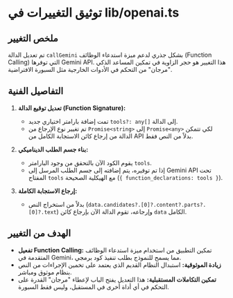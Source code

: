 # توثيق التغييرات في lib/openai.ts

## ملخص التغيير

تم تعديل الدالة `callGemini` بشكل جذري لدعم ميزة استدعاء الوظائف (Function Calling) التي توفرها Gemini API. هذا التغيير هو حجر الزاوية في تمكين المساعد الذكي "مرجان" من التحكم في الأدوات الخارجية مثل السبورة الافتراضية.

## التفاصيل الفنية

1.  **تعديل توقيع الدالة (Function Signature):**
    -   تمت إضافة بارامتر اختياري جديد `tools?: any[]` إلى الدالة.
    -   تم تغيير نوع الإرجاع من `Promise<string>` إلى `Promise<any>` لكي تتمكن الدالة من إرجاع كائن الاستجابة الكامل من API بدلاً من النص فقط.

2.  **بناء جسم الطلب الديناميكي:**
    -   يقوم الكود الآن بالتحقق من وجود البارامتر `tools`.
    -   إذا تم توفيره، يتم إضافته إلى جسم الطلب المرسل إلى Gemini API تحت المفتاح `tools` مع الهيكلية الصحيحة (`{ function_declarations: tools }`).

3.  **إرجاع الاستجابة الكاملة:**
    -   بدلاً من استخراج النص (`data.candidates?.[0]?.content?.parts?.[0]?.text`) وإرجاعه، تقوم الدالة الآن بإرجاع كائن `data` الكامل.

## الهدف من التغيير

- **تفعيل Function Calling:** تمكين التطبيق من استخدام ميزة استدعاء الوظائف المتقدمة في Gemini، مما يسمح للنموذج بطلب تنفيذ كود برمجي.
- **زيادة الموثوقية:** استبدال النظام القديم الذي يعتمد على تخمين الإجراءات من النص بنظام موثوق ومباشر.
- **تمكين التكاملات المستقبلية:** هذا التعديل يفتح الباب لإعطاء "مرجان" القدرة على التحكم في أي أداة أخرى في المستقبل، وليس فقط السبورة.
